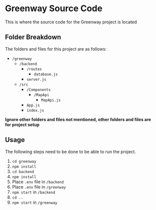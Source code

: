 # Greenway Source Code

This is where the source code for the Greenway project is located

## Folder Breakdown

The folders and files for this project are as follows:
- `/greenway`
  - `/backend`
    - `/routes`
      - `database.js`
    - `server.js` 
  - `/src`
    - `/Components`
      - `/MapApi`
        - `MapApi.js`
    - `App.js`
    - `index.js`
  
**Ignore other folders and files not mentioned, other folders and files are for project setup**

## Usage

The following steps need to be done to be able to run the project.

1. `cd greenway`
2. `npm install`
3. `cd backend`
4. `npm install`
5. Place `.env` file in `/backend`
6. Place `.env` file in `/greenway`
7. `npm start` in `/backend`
8. `cd ..`
9. `npm start` in `/greenway`
